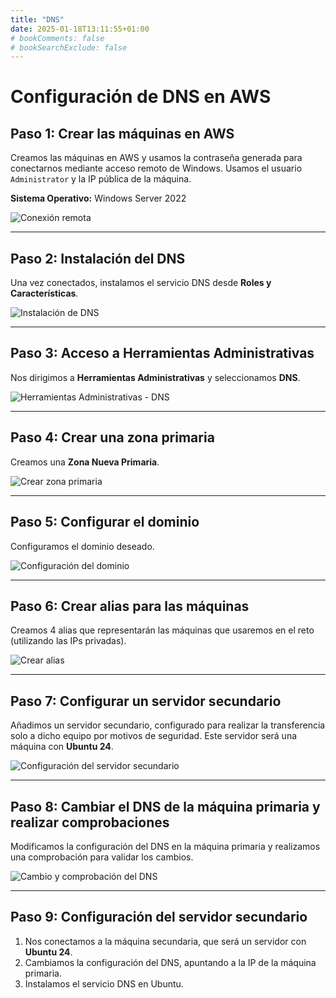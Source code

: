 ```yaml
---
title: "DNS"
date: 2025-01-18T13:11:55+01:00
# bookComments: false
# bookSearchExclude: false
---
```


# Configuración de DNS en AWS

## Paso 1: Crear las máquinas en AWS

Creamos las máquinas en AWS y usamos la contraseña generada para conectarnos mediante acceso remoto de Windows. Usamos el usuario `Administrator` y la IP pública de la máquina.

**Sistema Operativo:** Windows Server 2022

![Conexión remota](docs/imagenes/dns1.png)

---

## Paso 2: Instalación del DNS

Una vez conectados, instalamos el servicio DNS desde **Roles y Características**.

![Instalación de DNS](docs/imagenes/dns2.png)

---

## Paso 3: Acceso a Herramientas Administrativas

Nos dirigimos a **Herramientas Administrativas** y seleccionamos **DNS**.

![Herramientas Administrativas - DNS](docs/imagenes/dns3.png)

---

## Paso 4: Crear una zona primaria

Creamos una **Zona Nueva Primaria**.

![Crear zona primaria](rudocs/imagenes/dns4.png)

---

## Paso 5: Configurar el dominio

Configuramos el dominio deseado.

![Configuración del dominio](docs/imagenes/dns5.png)

---

## Paso 6: Crear alias para las máquinas

Creamos 4 alias que representarán las máquinas que usaremos en el reto (utilizando las IPs privadas).

![Crear alias](docs/imagenes/dns6.png)

---

## Paso 7: Configurar un servidor secundario

Añadimos un servidor secundario, configurado para realizar la transferencia solo a dicho equipo por motivos de seguridad. Este servidor será una máquina con **Ubuntu 24**.

![Configuración del servidor secundario](docs/imagenes/dns7.png)

---

## Paso 8: Cambiar el DNS de la máquina primaria y realizar comprobaciones

Modificamos la configuración del DNS en la máquina primaria y realizamos una comprobación para validar los cambios.

![Cambio y comprobación del DNS](docs/imagenes/dns8.png)

---

## Paso 9: Configuración del servidor secundario

1. Nos conectamos a la máquina secundaria, que será un servidor con **Ubuntu 24**.
2. Cambiamos la configuración del DNS, apuntando a la IP de la máquina primaria.
3. Instalamos el servicio DNS en Ubuntu.

